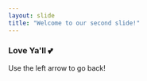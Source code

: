 ```yaml
---
layout: slide
title: "Welcome to our second slide!"
---
```

### Love Ya'll 💕
Use the left arrow to go back!
